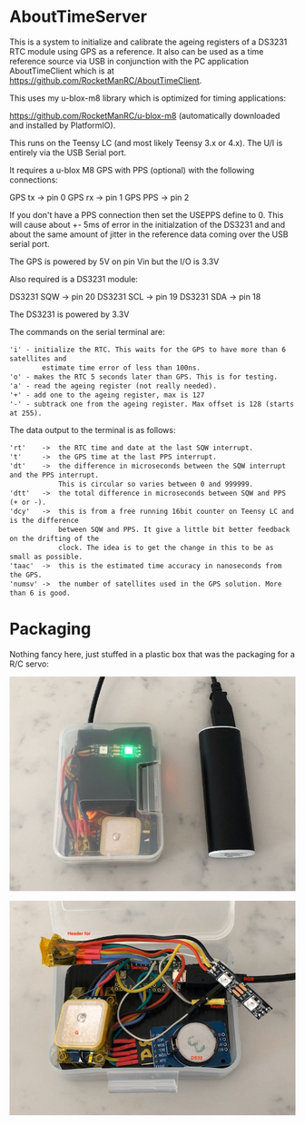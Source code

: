 # AboutTimeServer
This is a system to initialize and calibrate the ageing registers of a DS3231 RTC module using GPS as a reference.
It also can be used as a time reference source via USB in conjunction with the PC application AboutTimeClient
which is at https://github.com/RocketManRC/AboutTimeClient.

This uses my u-blox-m8 library which is optimized for timing applications:

https://github.com/RocketManRC/u-blox-m8 (automatically downloaded and installed by PlatformIO).

This runs on the Teensy LC (and most likely Teensy 3.x or 4.x). The U/I is entirely
via the USB Serial port.

It requires a u-blox M8 GPS with PPS (optional) with the following connections:

GPS tx  -> pin 0
GPS rx  -> pin 1
GPS PPS -> pin 2

If you don't have a PPS connection then set the USEPPS define to 0. This will cause
about +- 5ms of error in the initialzation of the DS3231 and and about the same amount 
of jitter in the reference data coming over the USB serial port.

The GPS is powered by 5V on pin Vin but the I/O is 3.3V

Also required is a DS3231 module:

DS3231 SQW -> pin 20
DS3231 SCL -> pin 19
DS3231 SDA -> pin 18

The DS3231 is powered by 3.3V

The commands on the serial terminal are:

    'i' - initialize the RTC. This waits for the GPS to have more than 6 satellites and 
            estimate time error of less than 100ns.
    'o' - makes the RTC 5 seconds later than GPS. This is for testing.
    'a' - read the ageing register (not really needed).
    '+' - add one to the ageing register, max is 127
    '-' - subtrack one from the ageing register. Max offset is 128 (starts at 255).

The data output to the terminal is as follows:

    'rt'    ->  the RTC time and date at the last SQW interrupt.
    't'     ->  the GPS time at the last PPS interrupt.
    'dt'    ->  the difference in microseconds between the SQW interrupt and the PPS interrupt.
                This is circular so varies between 0 and 999999.
    'dtt'   ->  the total difference in microseconds between SQW and PPS (+ or -).
    'dcy'   ->  this is from a free running 16bit counter on Teensy LC and is the difference
                between SQW and PPS. It give a little bit better feedback on the drifting of the 
                clock. The idea is to get the change in this to be as small as possible.
    'taac'  ->  this is the estimated time accuracy in nanoseconds from the GPS.
    'numsv' ->  the number of satellites used in the GPS solution. More than 6 is good.

# Packaging

Nothing fancy here, just stuffed in a plastic box that was the packaging for a R/C servo:

![Photo](images/abouttimeserver1.jpeg)

![Photo](images/abouttimeserver2.jpeg)
